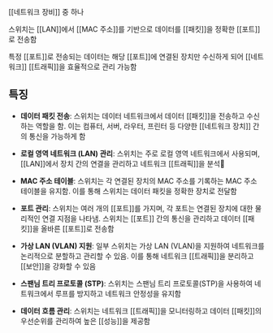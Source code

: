 [[네트워크 장비]] 중 하나

스위치는 [[LAN]]에서 [[MAC 주소]]를 기반으로 데이터를 [[패킷]]을 정확한 [[포트]]로 전송함

특정 [[포트]]로 전송되는 데이터는 해당 [[포트]]에 연결된 장치만 수신하게 되어 [[네트워크]] [[트래픽]]을 효율적으로 관리 가능함

## 특징

- **데이터 패킷 전송**: 스위치는 데이터 네트워크에서 데이터 [[패킷]]을 전송하고 수신하는 역할을 함. 이는 컴퓨터, 서버, 라우터, 프린터 등 다양한 [[네트워크 장치]] 간의 통신을 가능하게 함
    
- **로컬 영역 네트워크 (LAN) 관리**: 스위치는 주로 로컬 영역 네트워크에서 사용되며, [[LAN]]에서 장치 간의 연결을 관리하고 네트워크 [[트래픽]]을 분석
    
- **MAC 주소 테이블**: 스위치는 각 연결된 장치의 MAC 주소를 기록하는 MAC 주소 테이블을 유지함. 이를 통해 스위치는 데이터 패킷을 정확한 장치로 전달함
    
- **포트 관리**: 스위치는 여러 개의 [[포트]]를 가지며, 각 포트는 연결된 장치에 대한 물리적인 연결 지점을 나타냄. 스위치는 [[포트]] 간의 통신을 관리하고 데이터 [[패킷]]을 올바른 [[포트]]로 전송함
    
- **가상 LAN (VLAN) 지원**: 일부 스위치는 가상 LAN (VLAN)을 지원하여 네트워크를 논리적으로 분할하고 관리할 수 있음. 이를 통해 네트워크 [[트래픽]]을 분리하고 [[보안]]을 강화할 수 있음
    
- **스팬님 트리 프로토콜 (STP)**: 스위치는 스팬님 트리 프로토콜(STP)을 사용하여 네트워크에서 루프를 방지하고 네트워크 안정성을 유지함
    
- **데이터 흐름 관리**: 스위치는 네트워크 [[트래픽]]을 모니터링하고 데이터 [[패킷]]의 우선순위를 관리하여 높은 [[성능]]을 제공함



